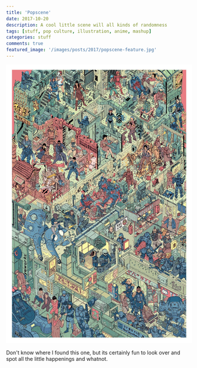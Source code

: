 ```yaml
---
title: 'Popscene'
date: 2017-10-20
description: A cool little scene will all kinds of randomness
tags: [stuff, pop culture, illustration, anime, mashup]
categories: stuff
comments: true
featured_image: '/images/posts/2017/popscene-feature.jpg'
---
```


![](/images/posts/2017/popscene.jpg)

Don't know where I found this one, but its certainly fun to look over and spot all the little happenings and whatnot.